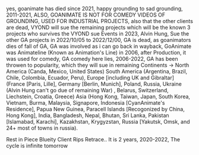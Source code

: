 yes, goanimate has died since 2021, happy grounding to sad grounding, 2011-2021, ALSO, GOANIMATE IS NOT FOR COMEDY VIDEOS OF GROUNDING, USED FOR INDUSTRIAL PROJECTS, also that the other clients are dead, VYOND will sue the remaining projects which will be the known 3 projects who survives the VYOND sue Events in 2023, Alvin Hung, Sue the other GA projects in 2022/10/05 to 2022/12/00, GA is dead, as goanimators dies of fall of GA, GA was involved as i can go back in wayback, GoAnimate was Animateline (Known as Animation's Line) in 2006, after Production, it was used for comedy, GA comedy here lies, 2006-2022, GA has been throwen to popularity, which they will sue in remaining Continents -> North America (Canda, Mexico, United States) South America (Argentina, Brazil, Chile, Colombia, Ecuador, Peru), Europe [including UK and Gibraltar] (France [Paris, Lille], Germany [Berlin, Munich], Poland, Russia, Ukraine (Alvin Hung can't go due of remaining War) , Belarus, Switzerland, Liechstein, Croatia, Greece) Asia (Hong Kong, Taiwan, Japan, South Korea, Vietnam, Burma, Malaysia, Signapore, Indonesia [CyanAnimate's Residence], Papua New Guinea, Paracell Islands [Recogonized by China, Hong Kong], India, Bangladesh, Nepal, Bhutan, Sri Lanka, Pakistan [Islamabad, Karachi], Kazakhstan, Krygyzstan, Russia [Yakutsk, Omsk, and 24+ most of towns in russia).



Rest in Piece Blueity Client Rips Retrace.. It is 2 years, 2020-2022, The cycle is infinite tomorrow
